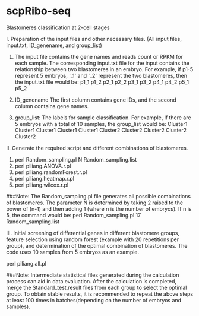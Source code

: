 # scpRibo-seq
Blastomeres classification at 2-cell stages

I. Preparation of the input files and other necessary files. (All input files, input.txt, ID_genename, and group_list)
1) The input file contains the gene names and reads count or RPKM for each sample. The corresponding input.txt file for the input contains the relationship between two blastomeres in an embryo. For example, if p1-5 represent 5 embryos, '_1' and '_2' represent the two blastomeres, then the input.txt file would be:
p1_1	p1_2
p2_1	p2_2
p3_1	p3_2
p4_1	p4_2
p5_1	p5_2

2) ID_genename
The first column contains gene IDs, and the second column contains gene names.

3) group_list: The labels for sample classification. For example, if there are 5 embryos with a total of 10 samples, the group_list would be:
Cluster1
Cluster1
Cluster1
Cluster1
Cluster1
Cluster2
Cluster2
Cluster2
Cluster2
Cluster2

II. Generate the required script and different combinations of blastomeres.
1) perl Random_sampling.pl N Random_sampling.list
2) perl piliang.ANOVA.r.pl
3) perl piliang.randomForest.r.pl
4) perl piliang.heatmap.r.pl
5) perl piliang.wilcox.r.pl

###Note:
The Random_sampling.pl file generates all possible combinations of blastomeres. The parameter N is determined by taking 2 raised to the power of (n-1) and then adding 1 (where n is the number of embryos). If n is 5, the command would be:
perl Random_sampling.pl 17 Random_sampling.list

III. Initial screening of differential genes in different blastomere groups, feature selection using random forest (example with 20 repetitions per group), and determination of the optimal combination of blastomeres.
The code uses 10 samples from 5 embryos as an example.

perl piliang.all.pl

###Note:
Intermediate statistical files generated during the calculation process can aid in data evaluation. After the calculation is completed, merge the Standard_test.result files from each group to select the optimal group. To obtain stable results, it is recommended to repeat the above steps at least 100 times in batches(depending on the number of embryos and samples).

